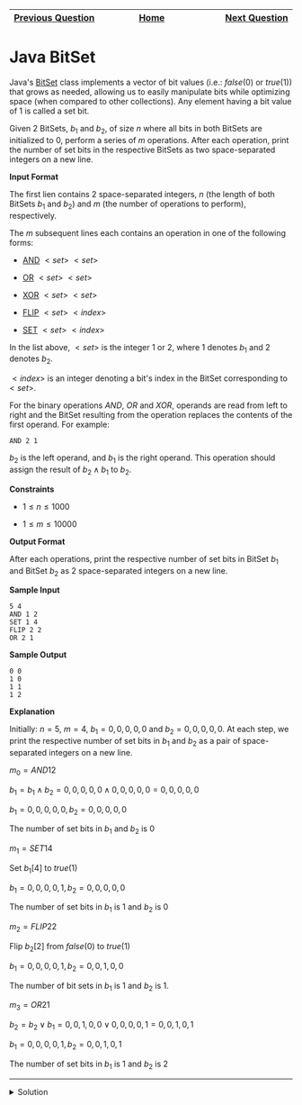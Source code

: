 | <img width=1000>[Previous Question](https://github.com/Kevin-Lago/java-hackerrank-solutions/tree/main/src/)</img> | <img width=1000>[Home](https://github.com/Kevin-Lago/java-hackerrank-solutions)</img> | <img width=1000>[Next Question](https://github.com/Kevin-Lago/java-hackerrank-solutions/tree/main/src/)</img> |
|:---|:---:|---:|

# Java BitSet

Java's [BitSet]() class implements a vector of bit values (i.e.: $false(0)$ or $true(1)$) that grows as needed, allowing us to easily manipulate bits while optimizing space (when compared to other collections). Any element having a bit value of $1$ is called a set bit.

Given $2$ BitSets, $b_{1}$ and $b_{2}$, of size $n$ where all bits in both BitSets are initialized to $0$, perform a series of $m$ operations. After each operation, print the number of set bits in the respective BitSets as two space-separated integers on a new line.

__Input Format__

The first lien contains $2$ space-separated integers, $n$ (the length of both BitSets $b_{1}$ and $b_{2}$) and $m$ (the number of operations to perform), respectively.

The $m$ subsequent lines each contains an operation in one of the following forms:

- [AND]() $<set>$ $<set>$

- [OR]() $<set>$ $<set>$

- [XOR]() $<set>$ $<set>$

- [FLIP]() $<set>$ $<index>$

- [SET]() $<set>$ $<index>$

In the list above, $<set>$ is the integer $1$ or $2$, where $1$ denotes $b_{1}$ and $2$ denotes $b_{2}$.

$<index>$ is an integer denoting a bit's index in the BitSet corresponding to $<set>$.

For the binary operations $AND$, $OR$ and $XOR$, operands are read from left to right and the BitSet resulting from the operation replaces the contents of the first operand. For example:

```
AND 2 1
```

$b_{2}$ is the left operand, and $b_{1}$ is the right operand. This operation should assign the result of $b_{2} \wedge b_{1}$ to $b_{2}$.

__Constraints__

- $1 \le n \le 1000$

- $1 \le m \le 10000$

__Output Format__

After each operations, print the respective number of set bits in BitSet $b_{1}$ and BitSet $b_{2}$ as $2$ space-separated integers on a new line.

__Sample Input__

```
5 4
AND 1 2
SET 1 4
FLIP 2 2
OR 2 1
```

__Sample Output__

```
0 0
1 0
1 1
1 2
```

__Explanation__

Initially: $n = 5$, $m = 4$, $b_{1} = {0,0,0,0,0}$ and $b_{2} = {0,0,0,0,0}$. At each step, we print the respective number of set bits in $b_{1}$ and $b_{2}$ as a pair of space-separated integers on a new line.

$m_{0} = AND 1 2$

$b_{1} = b_{1} \wedge b_{2} = {0,0,0,0,0} \wedge {0,0,0,0,0} = {0,0,0,0,0}$

$b_{1} = {0,0,0,0,0}, b_{2} = {0,0,0,0,0}$

The number of set bits in $b_{1}$ and $b_{2}$ is $0$

$m_{1} = SET 1 4$

Set $b_{1}[4]$ to $true(1)$

$b_{1} = {0,0,0,0,1}, b_{2} = {0,0,0,0,0}$

The number of set bits in $b_{1}$ is $1$ and $b_{2}$ is $0$

$m_{2} = FLIP 2 2$

Flip $b_{2}[2]$ from $false(0)$ to $true(1)$

$b_{1} = {0,0,0,0,1}, b_{2} = {0,0,1,0,0}$

The number of bit sets in $b_{1}$ is $1$ and $b_{2}$ is $1$.

$m_{3} = OR 2 1$

$b_{2} = b_{2} \vee b_{1} = {0,0,1,0,0} \vee {0,0,0,0,1} = {0,0,1,0,1}$

$b_{1} = {0,0,0,0,1}, b_{2} = {0,0,1,0,1}$

The number of set bits in $b_{1}$ is $1$ and $b_{2}$ is $2$

---

<details><summary>Solution</summary>
    
```java
import java.util.BitSet;
import java.util.Scanner;

public class Solution {

    public static void main(String[] args) {
        Scanner scan = new Scanner(System.in);
        int n = scan.nextInt();
        int m = scan.nextInt();

        BitSet b1 = new BitSet();
        BitSet b2 = new BitSet();
        
        BitSet[] bs = new BitSet[2];
        bs[0] = b1;
        bs[1] = b2;
        
        for (int i = 0; i < m; i++) {
            String o = scan.next();
            int x = scan.nextInt();
            int y = scan.nextInt();
            
            if (o.equals("AND")) {
                bs[x - 1].and(bs[y - 1]);
            } else if (o.equals("OR")) {
                bs[x - 1].or(bs[y - 1]);
            } else if (o.equals("XOR")) {
                bs[x - 1].xor(bs[y - 1]);
            } else if (o.equals("FLIP")) {
                bs[x - 1].flip(y);
            } else if (o.equals("SET")) {
                bs[x - 1].set(y);
            }

            System.out.println(b1.cardinality() + " " + b2.cardinality());
        }
    }

}
```
</details>